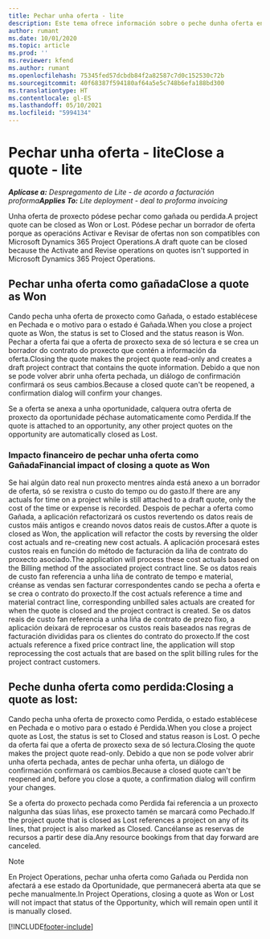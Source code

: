 ```yaml
---
title: Pechar unha oferta - lite
description: Este tema ofrece información sobre o peche dunha oferta en Project Operations.
author: rumant
ms.date: 10/01/2020
ms.topic: article
ms.prod: ''
ms.reviewer: kfend
ms.author: rumant
ms.openlocfilehash: 75345fed57dcbdb84f2a82587c7d0c152530c72b
ms.sourcegitcommit: 40f68387f594180af64a5e5c748b6efa188bd300
ms.translationtype: HT
ms.contentlocale: gl-ES
ms.lasthandoff: 05/10/2021
ms.locfileid: "5994134"
---
```

# <a name="close-a-quote---lite"></a><span data-ttu-id="c0f67-103">Pechar unha oferta - lite</span><span class="sxs-lookup"><span data-stu-id="c0f67-103">Close a quote - lite</span></span>

<span data-ttu-id="c0f67-104">_**Aplícase a:** Despregamento de Lite - de acordo a facturación proforma_</span><span class="sxs-lookup"><span data-stu-id="c0f67-104">_**Applies To:** Lite deployment - deal to proforma invoicing_</span></span>

<span data-ttu-id="c0f67-105">Unha oferta de proxecto pódese pechar como gañada ou perdida.</span><span class="sxs-lookup"><span data-stu-id="c0f67-105">A project quote can be closed as Won or Lost.</span></span> <span data-ttu-id="c0f67-106">Pódese pechar un borrador de oferta porque as operacións Activar e Revisar de ofertas non son compatibles con Microsoft Dynamics 365 Project Operations.</span><span class="sxs-lookup"><span data-stu-id="c0f67-106">A draft quote can be closed because the Activate and Revise operations on quotes isn't supported in Microsoft Dynamics 365 Project Operations.</span></span>

## <a name="close-a-quote-as-won"></a><span data-ttu-id="c0f67-107">Pechar unha oferta como gañada</span><span class="sxs-lookup"><span data-stu-id="c0f67-107">Close a quote as Won</span></span>

<span data-ttu-id="c0f67-108">Cando pecha unha oferta de proxecto como Gañada, o estado establécese en Pechada e o motivo para o estado é Gañada.</span><span class="sxs-lookup"><span data-stu-id="c0f67-108">When you close a project quote as Won, the status is set to Closed and the status reason is Won.</span></span> <span data-ttu-id="c0f67-109">Pechar a oferta fai que a oferta de proxecto sexa de só lectura e se crea un borrador do contrato do proxecto que contén a información da oferta.</span><span class="sxs-lookup"><span data-stu-id="c0f67-109">Closing the quote makes the project quote read-only and creates a draft project contract that contains the quote information.</span></span> <span data-ttu-id="c0f67-110">Debido a que non se pode volver abrir unha oferta pechada, un diálogo de confirmación confirmará os seus cambios.</span><span class="sxs-lookup"><span data-stu-id="c0f67-110">Because a closed quote can't be reopened, a confirmation dialog will confirm your changes.</span></span>

<span data-ttu-id="c0f67-111">Se a oferta se anexa a unha oportunidade, calquera outra oferta de proxecto da oportunidade péchase automaticamente como Perdida.</span><span class="sxs-lookup"><span data-stu-id="c0f67-111">If the quote is attached to an opportunity, any other project quotes on the opportunity are automatically closed as Lost.</span></span>

### <a name="financial-impact-of-closing-a-quote-as-won"></a><span data-ttu-id="c0f67-112">Impacto financeiro de pechar unha oferta como Gañada</span><span class="sxs-lookup"><span data-stu-id="c0f67-112">Financial impact of closing a quote as Won</span></span>

<span data-ttu-id="c0f67-113">Se hai algún dato real nun proxecto mentres aínda está anexo a un borrador de oferta, só se rexistra o custo do tempo ou do gasto.</span><span class="sxs-lookup"><span data-stu-id="c0f67-113">If there are any actuals for time on a project while is still attached to a draft quote, only the cost of the time or expense is recorded.</span></span> <span data-ttu-id="c0f67-114">Despois de pechar a oferta como Gañada, a aplicación refactorizará os custos revertendo os datos reais de custos máis antigos e creando novos datos reais de custos.</span><span class="sxs-lookup"><span data-stu-id="c0f67-114">After a quote is closed as Won, the application will refactor the costs by reversing the older cost actuals and re-creating new cost actuals.</span></span> <span data-ttu-id="c0f67-115">A aplicación procesará estes custos reais en función do método de facturación da liña de contrato do proxecto asociado.</span><span class="sxs-lookup"><span data-stu-id="c0f67-115">The application will process these cost actuals based on the Billing method of the associated project contract line.</span></span> <span data-ttu-id="c0f67-116">Se os datos reais de custo fan referencia a unha liña de contrato de tempo e material, créanse as vendas sen facturar correspondentes cando se pecha a oferta e se crea o contrato do proxecto.</span><span class="sxs-lookup"><span data-stu-id="c0f67-116">If the cost actuals reference a time and material contract line, corresponding unbilled sales actuals are created for when the quote is closed and the project contract is created.</span></span> <span data-ttu-id="c0f67-117">Se os datos reais de custo fan referencia a unha liña de contrato de prezo fixo, a aplicación deixará de reprocesar os custos reais baseados nas regras de facturación divididas para os clientes do contrato do proxecto.</span><span class="sxs-lookup"><span data-stu-id="c0f67-117">If the cost actuals reference a fixed price contract line, the application will stop reprocessing the cost actuals that are based on the split billing rules for the project contract customers.</span></span>

## <a name="closing-a-quote-as-lost"></a><span data-ttu-id="c0f67-118">Peche dunha oferta como perdida:</span><span class="sxs-lookup"><span data-stu-id="c0f67-118">Closing a quote as lost:</span></span>

<span data-ttu-id="c0f67-119">Cando pecha unha oferta de proxecto como Perdida, o estado establécese en Pechada e o motivo para o estado é Perdida.</span><span class="sxs-lookup"><span data-stu-id="c0f67-119">When you close a project quote as Lost, the status is set to Closed and status reason is Lost.</span></span> <span data-ttu-id="c0f67-120">O peche da oferta fai que a oferta de proxecto sexa de só lectura.</span><span class="sxs-lookup"><span data-stu-id="c0f67-120">Closing the quote makes the project quote read-only.</span></span> <span data-ttu-id="c0f67-121">Debido a que non se pode volver abrir unha oferta pechada, antes de pechar unha oferta, un diálogo de confirmación confirmará os cambios.</span><span class="sxs-lookup"><span data-stu-id="c0f67-121">Because a closed quote can't be reopened and, before you close a quote, a confirmation dialog will confirm your changes.</span></span>

<span data-ttu-id="c0f67-122">Se a oferta do proxecto pechada como Perdida fai referencia a un proxecto nalgunha das súas liñas, ese proxecto tamén se marcará como Pechado.</span><span class="sxs-lookup"><span data-stu-id="c0f67-122">If the project quote that is closed as Lost references a project on any of its lines, that project is also marked as Closed.</span></span> <span data-ttu-id="c0f67-123">Cancélanse as reservas de recursos a partir dese día.</span><span class="sxs-lookup"><span data-stu-id="c0f67-123">Any resource bookings from that day forward are canceled.</span></span>

> [!NOTE]
> <span data-ttu-id="c0f67-124">En Project Operations, pechar unha oferta como Gañada ou Perdida non afectará a ese estado da Oportunidade, que permanecerá aberta ata que se peche manualmente.</span><span class="sxs-lookup"><span data-stu-id="c0f67-124">In Project Operations, closing a quote as Won or Lost will not impact that status of the Opportunity, which will remain open until it is manually closed.</span></span>


[!INCLUDE[footer-include](../../includes/footer-banner.md)]